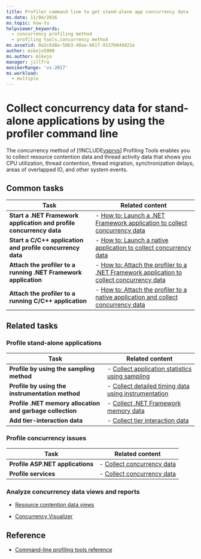 ```yaml
---
title: Profiler command line to get stand-alone app concurrency data
ms.date: 11/04/2016
ms.topic: how-to
helpviewer_keywords: 
  - concurrency profiling method
  - profiling tools,concurrency method
ms.assetid: 0a2c6d8a-50b3-48aa-b617-9137b049d21e
author: mikejo5000
ms.author: mikejo
manager: jillfra
monikerRange: 'vs-2017'
ms.workload: 
  - multiple
---
```

# Collect concurrency data for stand-alone applications by using the profiler command line
The concurrency method of [!INCLUDE[vsprvs](../code-quality/includes/vsprvs_md.md)] Profiling Tools enables you to collect resource contention data and thread activity data that shows you CPU utilization, thread contention, thread migration, synchronization delays, areas of overlapped IO, and other system events.

## Common tasks

|Task|Related content|
|----------|---------------------|
|**Start a .NET Framework application and profile concurrency data**|-   [How to: Launch a .NET Framework application to collect concurrency data](../profiling/how-to-launch-a-stand-alone-dotnet-framework-app-to-collect-concurrency-data.md)|
|**Start a C/C++ application and profile concurrency data**|-   [How to: Launch a native application to collect concurrency data](../profiling/how-to-launch-a-stand-alone-native-application-to-collect-concurrency-data.md)|
|**Attach the profiler to a running .NET Framework application**|-   [How to: Attach the profiler to a .NET Framework application to collect concurrency data](../profiling/how-to-attach-the-profiler-to-a-dotnet-app-and-collect-concurrency-data.md)|
|**Attach the profiler to a running C/C++ application**|-   [How to: Attach the profiler to a native application and collect concurrency data](../profiling/how-to-attach-the-profiler-to-a-native-app-and-collect-concurrency-data.md)|

## Related tasks

### Profile stand-alone applications

|Task|Related content|
|----------|---------------------|
|**Profile by using the sampling method**|-   [Collect application statistics using sampling](../profiling/collecting-application-statistics-for-stand-alone-applications.md)|
|**Profile by using the instrumentation method**|-   [Collect detailed timing data using instrumentation](../profiling/collecting-detailed-timing-data-for-a-stand-alone-application.md)|
|**Profile .NET memory allocation and garbage collection**|-   [Collect .NET Framework memory data](../profiling/collecting-dotnet-framework-memory-data-for-stand-alone-applications.md)|
|**Add tier-interaction data**|-   [Collect tier interaction data](../profiling/adding-tier-interaction-data-from-the-command-line.md)|

### Profile concurrency issues

|Task|Related content|
|----------|---------------------|
|**Profile ASP.NET applications**|-   [Collect concurrency data](../profiling/collecting-concurrency-data-for-an-aspnet-web-application.md)|
|**Profile services**|-   [Collect concurrency data](../profiling/collecting-concurrency-data-for-a-service-by-using-the-profiler-command-line.md)|

### Analyze concurrency data views and reports
- [Resource contention data views](../profiling/resource-contention-data-views.md)

- [Concurrency Visualizer](../profiling/concurrency-visualizer.md)

## Reference
- [Command-line profiling tools reference](../profiling/command-line-profiling-tools-reference.md)

